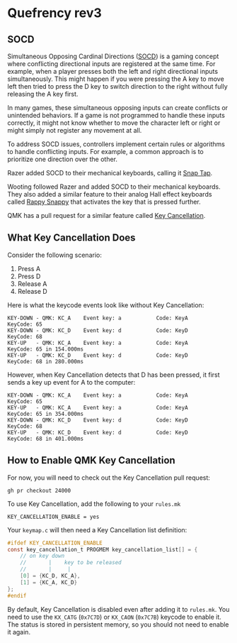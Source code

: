 # Quefrency rev3

## SOCD

Simultaneous Opposing Cardinal Directions ([SOCD](https://www.hitboxarcade.com/blogs/support/what-is-socd)) is a gaming concept where conflicting directional inputs are registered at the same time. For example, when a player presses both the left and right directional inputs simultaneously. This might happen if you were pressing the A key to move left then tried to press the D key to switch direction to the right without fully releasing the A key first.

In many games, these simultaneous opposing inputs can create conflicts or unintended behaviors. If a game is not programmed to handle these inputs correctly, it might not know whether to move the character left or right or might simply not register any movement at all.

To address SOCD issues, controllers implement certain rules or algorithms to handle conflicting inputs. For example, a common approach is to prioritize one direction over the other.

Razer added SOCD to their mechanical keyboards, calling it [Snap Tap](https://youtu.be/Feny5bs2JCg).

Wooting followed Razer and added SOCD to their mechanical keyboards. They also added a similar feature to their analog Hall effect keyboards called [Rappy Snappy](https://youtu.be/Uzv4bmtir3k) that activates the key that is pressed further.

QMK has a pull request for a similar feature called [Key Cancellation](https://github.com/qmk/qmk_firmware/pull/24000).

## What Key Cancellation Does

Consider the following scenario:

1. Press A
2. Press D
3. Release A
4. Release D

Here is what the keycode events look like without Key Cancellation:

```
KEY-DOWN - QMK: KC_A    Event key: a           Code: KeyA          KeyCode: 65
KEY-DOWN - QMK: KC_D    Event key: d           Code: KeyD          KeyCode: 68
KEY-UP   - QMK: KC_A    Event key: a           Code: KeyA          KeyCode: 65 in 154.000ms
KEY-UP   - QMK: KC_D    Event key: d           Code: KeyD          KeyCode: 68 in 280.000ms
```

However, when Key Cancellation detects that D has been pressed, it first sends a key up event for A to the computer:

```
KEY-DOWN - QMK: KC_A    Event key: a           Code: KeyA          KeyCode: 65
KEY-UP   - QMK: KC_A    Event key: a           Code: KeyA          KeyCode: 65 in 354.000ms
KEY-DOWN - QMK: KC_D    Event key: d           Code: KeyD          KeyCode: 68
KEY-UP   - QMK: KC_D    Event key: d           Code: KeyD          KeyCode: 68 in 401.000ms
```

## How to Enable QMK Key Cancellation

For now, you will need to check out the Key Cancellation pull request:

```
gh pr checkout 24000
```

To use Key Cancellation, add the following to your `rules.mk`

```make
KEY_CANCELLATION_ENABLE = yes
```

Your `keymap.c` will then need a Key Cancellation list definition:

```c
#ifdef KEY_CANCELLATION_ENABLE
const key_cancellation_t PROGMEM key_cancellation_list[] = {
    // on key down
    //       |    key to be released
    //       |     |
    [0] = {KC_D, KC_A},
    [1] = {KC_A, KC_D}
};
#endif
```

By default, Key Cancellation is disabled even after adding it to `rules.mk`. You need to use the `KX_CATG` (`0x7C7D`) or `KX_CAON` (`0x7C7B`) keycode to enable it. The status is stored in persistent memory, so you should not need to enable it again.
